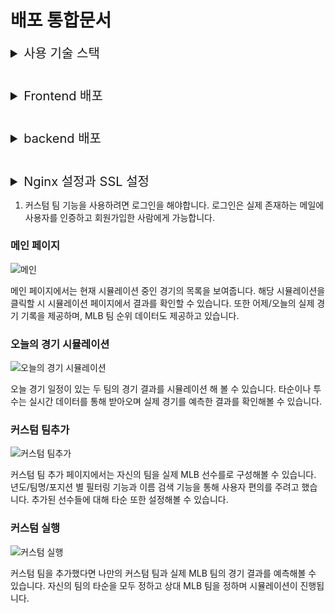 # 배포 통합문서

<details>
<summary span style="font-size:20px">사용 기술 스택</summary>

여기서 사용한 기술 버전은 다음과 같습니다.

front-end : NodeJS, React

back-end: Java, Spring boot, JPA, gradle, Docker, NginX, Jenkins

| 기술 스택   | 버전      |
| ----------- | --------- |
| NodeJS      | 16.6.0    |
| React       | 18.2.0    |
| OpenJDK     | 1.8.0_192 |
| Spring boot | 2.4.5     |
| QueryDSL    | 4.4.0     |
| Docker      | 20.10.17  |
| NginX       | 1.18.0    |
| Jenkins     | 2.346     |
| Gradle      | 6.9       |

</details>

#

<details>
<summary span style="font-size:20px">Frontend 배포</summary>

## 로컬 실행 방법

```
git clone https://lab.ssafy.com/s07-bigdata-dist-sub2/S07P22E202.git
cd frontend
npm i
npm start
```

## Dockerfile 을 사용한 빌드 및 배포

Dockerfile을 작성하여 Nginx와 react를 함께 배포합니다.
프로젝트내의 frontend 디렉토리의 루트 경로에서 다음 명령어를 실행합니다.

S07P22E202/frontend/nginx.conf

```conf
server {
    listen 80;
    location / {
        root    /app/build;
        index   index.html;
        try_files $uri $uri/ /index.html;
    }
}
```

- nginx 경로를 설정할 nginx.conf 파일을 추가합니다

S07P22E202/frontend/Dockerfile

```Dockerfile
# Dockerfile

# nginx 이미지를 사용합니다. 뒤에 tag가 없으면 latest 를 사용합니다.
FROM nginx

# root 에 app 폴더를 생성
RUN mkdir /app

# work dir 고정
WORKDIR /app

# work dir 에 build 폴더 생성 /app/build
RUN mkdir ./build

# host pc의 현재경로의 build 폴더를 workdir 의 build 폴더로 복사
ADD ./build ./build

# nginx 의 default.conf 를 삭제
RUN rm /etc/nginx/conf.d/default.conf

# host pc 의 nginx.conf 를 아래 경로에 복사
COPY ./nginx.conf /etc/nginx/conf.d

# 80 포트 오픈
EXPOSE 80
# https 사용을 위한 443 포트 오픈
EXPOSE 443
# container 실행 시 자동으로 실행할 command. nginx 시작함
CMD ["nginx", "-g", "daemon off;"]
```

그 다음 도커파일을 작성합니다 nginx.conf 에 적혀있는 것을 컨테이너내 설정으로 변경합니다.

이후 다음 명령어를 차례로 입력하여 module을 설치, 빌드, 도커 이미지를 만들고 컨테이너에서 배포합니다.

```
# module 설치
npm update

# 빌드 파일 생성
CI=false npm run build

# 도커 이미지 빌드
docker build -t mlbti_front:0.1 .

# 도커 컨테이너를 이용한 프론트엔드 배포
docker run --name mlbti_front -d -p 3000:80 mlbti_front:0.1
```

</details>

#

<details>
<summary span style="font-size:20px">backend 배포</summary>

## 로컬에서 실행 방법

build 결과물 얻기

```
git clone https://lab.ssafy.com/s07-webmobile1-sub2/S07P22E202.git
cd S07P22E202/backend
```

S07P22E202/backend

```
gradle clean build
```

그러면 .jar 파일이 S07P22E202/backend/build/libs 위치에 생성됩니다.

```
java -jar [jar파일명]
```

을 실행하면 자바 백엔드 서버가 열립니다.

---

## Dockerfile을 사용한 배포( 추후 자동 배포를 위한 과정)

Dockerfile을 backend 폴더에서 작성합니다.

S07P22E202/backend의 Dockerfile

```Docker
FROM openjdk:8
VOLUME /tmp
EXPOSE 8080
ARG JAR_FILE=build/libs/ssafy-web-project-1.0-SNAPSHOT.jar
COPY ${JAR_FILE} app.jar
ENTRYPOINT ["java","-jar","/app.jar"]
ARG DEBIAN_FRONTEND=noninteractive
ENV TZ=Asia/Seoul
RUN apt-get install -y tzdata
```

S07P22E202/backend

```
docker build -t mlbti_back:0.1 .
docker run --name mlbti_back -p 8081:8080 mlbti_back:0.1
```

다음을 실행하면 배포가 완료됩니다.

</details>

#

<details>
<summary span style="font-size:20px">Nginx 설정과 SSL 설정 </summary>

## SSL 설정

### 배포 **Nginx 설정과 ssl 인증서 발급 및 적용**

Openvidu 같은 경우, 카메라를 사용하기 위해서는 반드시 https로 이용해야 하기에 SSL 인증서를 발급받아야 합니다. 인증서 발급을 위해서는 도메인이 필요합니다.

### nginx 설치

```bash
# nginx가 있다면 제거하고 다시 설치
sudo apt-get purge nginx nginx-common nginx-full
# nginx 설치
sudo apt-get install nginx
# 설치 확인 및 버전 확인
nginx -v
```

### SSL 인증서 발급을 위한 설치

```bash
sudo apt-get install letsencrypt

sudo systemctl stop nginx

# sudo letsencrypt certonly --standalone -d www제외한 도메인 이름
sudo letsencrypt certonly --standalone -d j7e202.p.ssafy.io
```

### 위를 실행하면 아래 동의문이 뜹니다.

```
ubuntu@ip-172-26-6-2:~$ sudo letsencrypt certonly --standalone -d j7e202.p.ssafy.io
Saving debug log to /var/log/letsencrypt/letsencrypt.log
Plugins selected: Authenticator standalone, Installer None
Enter email address (used for urgent renewal and security notices) (Enter 'c' to
cancel): ehddn5252@naver.com

- - - - - - - - - - - - - - - - - - - - - - - - - - - - - - - - - - - - - - - -
Please read the Terms of Service at
https://letsencrypt.org/documents/LE-SA-v1.2-November-15-2017-w-v1.3-notice.pdf.
You must agree in order to register with the ACME server at
https://acme-v02.api.letsencrypt.org/directory
- - - - - - - - - - - - - - - - - - - - - - - - - - - - - - - - - - - - - - - -
(A)gree/(C)ancel: A

- - - - - - - - - - - - - - - - - - - - - - - - - - - - - - - - - - - - - - - -
Would you be willing to share your email address with the Electronic Frontier
Foundation, a founding partner of the Let's Encrypt project and the non-profit
organization that develops Certbot? We'd like to send you email about our work
encrypting the web, EFF news, campaigns, and ways to support digital freedom.
- - - - - - - - - - - - - - - - - - - - - - - - - - - - - - - - - - - - - - - -
(Y)es/(N)o: N

Saving debug log to /var/log/letsencrypt/letsencrypt.log
Plugins selected: Authenticator standalone, Installer None
Obtaining a new certificate
Performing the following challenges:
http-01 challenge for j7e202.p.ssafy.io
Waiting for verification...
Cleaning up challenges

IMPORTANT NOTES:
 - Congratulations! Your certificate and chain have been saved at:
   /etc/letsencrypt/live/j7e202.p.ssafy.io/fullchain.pem
   Your key file has been saved at:
   /etc/letsencrypt/live/j7e202.p.ssafy.io/privkey.pem
   Your cert will expire on 2022-12-17. To obtain a new or tweaked
   version of this certificate in the future, simply run certbot
   again. To non-interactively renew *all* of your certificates, run
   "certbot renew"
 - If you like Certbot, please consider supporting our work by:

   Donating to ISRG / Let's Encrypt:   https://letsencrypt.org/donate
   Donating to EFF:                    https://eff.org/donate-le

```

### 만약 위와 같이 안 뜬다면 방화벽이 문제일 확률이 큽니다.

- 80 포트가 열려있지 않다면 제대로 설치가 안됩니다.

```shell
sudo ufw status

sudo ufw allow 80
```

### 확인 인증서 발급이 잘 되었는 지 확인

/etc/letsencrypt/live/j7e202.p.ssafy.io/ 경로에

```bash
fullchain.pem;
privkey.pem;
```

위 2개의 pem 파일이 생성되었다면 성공입니다.

![image](https://user-images.githubusercontent.com/51036842/184372917-2d9037bc-0097-40cf-bf91-7cc1e71c32b7.png)

### 만약에 live 경로로 들어갈 수 없다면 권한 문제입니다.

/etc/letsencrypt 위치에서 다음 명령어를 실행해줍니다.

```
sudo chmod 707 live
```

### /etc/nginx 로 이동

- 여기도 쓰기 권한이 아마 없을 것입니다 쓰기 권한을 추가해줍니다.

```
sudo chmod 707 sites-available
```

### /etc/nginx/sites-available 로 이동

⭐config 설정⭐

아무 파일을 하나 생성합니다.

default2를 생성했습니다.

/etc/nginx/sites-available의 default2 파일

```bash
server {

        location /{
                proxy_pass http://localhost:3000;
        }

        location /api {
                proxy_pass http://localhost:8081/api;
        }

    listen 443 ssl; # managed by Certbot
    ssl_certificate /etc/letsencrypt/live/j7e202.p.ssafy.io/fullchain.pem; # managed by Certbot
    ssl_certificate_key /etc/letsencrypt/live/j7e202.p.ssafy.io/privkey.pem; # managed by Certbot
    # include /etc/letsencrypt/options-ssl-nginx.conf; # managed by Certbot
    # ssl_dhparam /etc/letsencrypt/ssl-dhparams.pem; # managed by Certbot
}

server {
    if ($host = j7e202.p.ssafy.io) {
        return 301 https://$host$request_uri;
    } # managed by Certbot

        listen 80;
        server_name j7e202.p.ssafy.io;
    return 404; # managed by Certbot
}
```

<details>
<summary span style="font-size:20px">코드 설명</summary>

```bash
location /{
                proxy_pass http://localhost:3000;
        }

        location /api {
                proxy_pass http://localhost:8081/api;
        }

```

proxy_pass : 해당 url(http://localhost:3000)로 들어오는 것을 listen port로 보냅니다.

443 을 ssl port로 설정합니다.

```bash
    listen 443 ssl; # 443 을 ssl port로 설정합니다.
    ssl_certificate /etc/letsencrypt/live/j7e202.p.ssafy.io/fullchain.pem; # managed by Certbot
    ssl_certificate_key /etc/letsencrypt/live/j7e202.p.ssafy.io/privkey.pem; # managed by Certbot
```

fullchain.pem 을 ssl_certificate 아이디로 설정하고

privkey.pem을 ssl_certificate_key 키로 설정합니다.

---

</details>

### 링킹 및 nginx 재시작

```bash
# 기존의 링크된 파일이 있다면 삭제합니다.
sudo rm /etc/nginx/sites-enabled/default2
# 링크파일을 생성합니다.
sudo ln -s /etc/nginx/sites-available/default2 /etc/nginx/sites-enabled/default2

# 다음 명령어에서 successful이 뜨면 nginx를 실행할 수 있다. 확인용
sudo nginx -t

# nginx를 재시작합니다.
sudo service nginx restart
sudo systemctl restart nginx

# 만약 포트가 있다면 퓨즈시킵니다.(nginx 재시작이 안된다면 실행)
sudo fuser -k 80/tcp
sudo fuser -k 443/tcp

```

그런 후에는 링크를 생성하고 nginx를 재시작합니다.

</details>

1. 커스텀 팀 기능을 사용하려면 로그인을 해야합니다. 로그인은 실제 존재하는 메일에 사용자를 인증하고 회원가입한 사람에게 가능합니다.

### 메인 페이지

![메인](https://user-images.githubusercontent.com/51036842/194444570-9e443a56-e3e8-4031-aaa3-75a7421737cd.gif)

메인 페이지에서는 현재 시뮬레이션 중인 경기의 목록을 보여줍니다. 해당 시뮬레이션을 클릭할 시 시뮬레이션 페이지에서 결과를 확인할 수 있습니다.
또한 어제/오늘의 실제 경기 기록을 제공하며, MLB 팀 순위 데이터도 제공하고 있습니다.

### 오늘의 경기 시뮬레이션

![오늘의 경기 시뮬레이션](https://user-images.githubusercontent.com/51036842/194444573-ca684ee1-4145-4555-8e50-87bf643e24ef.gif)

오늘 경기 일정이 있는 두 팀의 경기 결과를 시뮬레이션 해 볼 수 있습니다. 타순이나 투수는 실시간 데이터를 통해 받아오며 실제 경기를 예측한 결과를 확인해볼 수 있습니다.

### 커스텀 팀추가

![커스텀 팀추가](https://user-images.githubusercontent.com/51036842/194444595-d52dbae0-c8e4-4b54-bf1d-3d1c994f07d2.gif)

커스텀 팀 추가 페이지에서는 자신의 팀을 실제 MLB 선수를로 구성해볼 수 있습니다. 년도/팀명/포지션 별 필터링 기능과 이름 검색 기능을 통해 사용자 편의를 주려고 했습니다. 추가된 선수들에 대해 타순 또한 설정해볼 수 있습니다.

### 커스텀 실행

![커스텀 실행](https://user-images.githubusercontent.com/51036842/194444589-70cd89ab-ea49-471e-8f5d-008626bc70e1.gif)

커스텀 팀을 추가했다면 나만의 커스텀 팀과 실제 MLB 팀의 경기 결과를 예측해볼 수 있습니다. 자신의 팀의 타순을 모두 정하고 상대 MLB 팀을 정하며 시뮬레이션이 진행됩니다.
